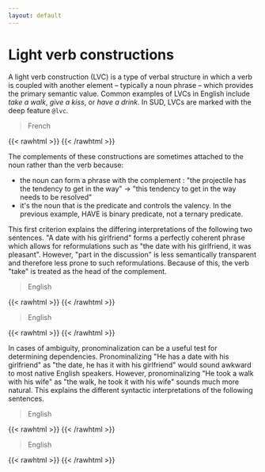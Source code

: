 ```yaml
---
layout: default
---
```

# Light verb constructions

A light verb construction (LVC) is a type of verbal structure in which a verb is coupled with another element – typically a noun phrase – which provides the primary semantic value. Common examples of LVCs in English include *take a walk*, *give a kiss*, or *have a drink*. In SUD, LVCs are marked with the deep feature `@lvc`.

> French

{{< rawhtml >}}
    <reactive-dep-tree
      interactive="true"
      shown-metas="text_en"
      shown-features="UPOS,LEMMA,FEATS.Tense,FEATS.VerbForm,FEATS.Number,FEATS.Person,MISC.Gloss"
      hidden-features="XPOS"
      conll="
      # text_fr = faire face à la situation
      # text_en = He faces the situation
      1	Il	il	PRON	_	_	2	subj	_	Gloss=he
      2	fait	faire	VERB	_	_	0	root	_	Gloss=makes
      3	face	face	NOUN	_	_	2	comp:obj@lvc	_	Gloss=face
      4	à	à	ADP	_	_	3	comp:obl	_	Gloss=to
      5	la	le	DET	_	_	6	det	_	Gloss=the
      6	situation	situation	NOUN	_	_	4	comp:obj	_	Gloss=situation
      "
    ></reactive-dep-tree>
{{< /rawhtml >}}


The complements of these constructions are sometimes attached to the noun rather than the verb because:
* the noun can form a phrase with the complement : "the projectile has the tendency to get in the way" -> "this tendency to get in the way needs to be resolved"
* it's the noun that is the predicate and controls the valency. In the previous example, HAVE is binary predicate, not a ternary predicate.

This first criterion explains the differing interpretations of the following two sentences. "A date with his girlfriend" forms a perfectly coherent phrase which allows for reformulations such as "the date with his girlfriend, it was pleasant". However, "part in the discussion" is less semantically transparent and therefore less prone to such reformulations. Because of this, the verb "take" is treated as the head of the complement.

> English

{{< rawhtml >}}
    <reactive-dep-tree
      interactive="true"
      shown-metas="text_en"
      shown-features="UPOS,LEMMA,FEATS.Tense,FEATS.VerbForm,FEATS.Number,FEATS.Person,MISC.Gloss"
      hidden-features="XPOS"
      conll="
      1	He	he	PRON	_	_	2	subj	_	_
      2	has	have	VERB	_	_	0	root	_	_
      3	a	a	DET	_	_	4	det	_	_
      4	date	date	NOUN	_	_	2	comp:obj@lvc	_	_
      5	with	with	ADJ	_	_	4	mod	_	_
      6	his	his	DET	_	_	7	det	_	_
      7	girlfriend	girlfriend	NOUN	_	_	5	comp:obj	_	_
      "
    ></reactive-dep-tree>
{{< /rawhtml >}}

> English

{{< rawhtml >}}
    <reactive-dep-tree
      interactive="true"
      shown-metas="text_en"
      shown-features="UPOS,LEMMA,FEATS.Tense,FEATS.VerbForm,FEATS.Number,FEATS.Person,MISC.Gloss"
      hidden-features="XPOS"
      conll="
      1	take	take	VERB	_	_	0	root	_	_
      2	part	part	NOUN	_	_	1	comp:obj@lvc	_	_
      3	in	in	ADP	_	_	1	comp:obl	_	_
      4	the	the	DET	_	_	5	det	_	_
      5	discussion	discussion	NOUN	_	_	3	comp:obj	_	_
      "
    ></reactive-dep-tree>
{{< /rawhtml >}}


In cases of ambiguity, pronominalization can be a useful test for determining dependencies. Pronominalizing "He has a date with his girlfriend" as "the date, he has it with his girlfriend" would sound awkward to most native English speakers. However, pronominalizing "He took a walk with his wife" as "the walk, he took it with his wife" sounds much more natural. This explains the different syntactic interpretations of the following sentences.

> English

{{< rawhtml >}}
    <reactive-dep-tree
      interactive="true"
      shown-metas="text_en"
      shown-features="UPOS,LEMMA,FEATS.Tense,FEATS.VerbForm,FEATS.Number,FEATS.Person,MISC.Gloss"
      hidden-features="XPOS"
      conll="
      1	He	he	PRON	_	_	2	subj	_	_
      2	has	have	VERB	_	_	0	root	_	_
      3	a	a	DET	_	_	4	det	_	_
      4	date	date	NOUN	_	_	2	comp:obj@lvc	_	_
      5	with	with	ADJ	–	–	4	mod	_	_
      6	his	his	DET	_	_	7	det	_	_
      7	girlfriend	girlfriend	NOUN	_	_	5	comp:obj	_	_
      "
    ></reactive-dep-tree>
{{< /rawhtml >}}

> English

{{< rawhtml >}}
    <reactive-dep-tree
      interactive="true"
      shown-metas="text_en"
      shown-features="UPOS,LEMMA,FEATS.Tense,FEATS.VerbForm,FEATS.Number,FEATS.Person,MISC.Gloss"
      hidden-features="XPOS"
      conll="
      1	He	he	PRON	_	_	2	subj	_	_
      2	took	take	VERB	_	_	0	root	_	_
      3	a	a	DET	_	_	4	det	_	_
      4	walk	walk	NOUN	_	_	2	comp:obj@lvc	_	_
      5	with	with	ADJ	–	–	2	mod	_	_
      6	his	his	DET	_	_	7	det	_	_
      7	wife	wife	NOUN	_	_	5	comp:obj	_	_
      "
    ></reactive-dep-tree>
{{< /rawhtml >}}

